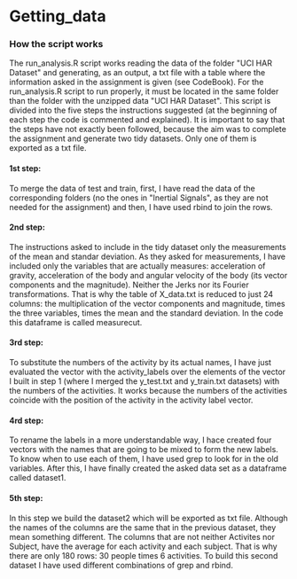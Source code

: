 # Getting_data
### How the script works
The run_analysis.R script works reading the data of the folder "UCI HAR Dataset" and generating, as an output, a txt file with a table where the information asked in the assignment is given (see CodeBook).
For the run_analysis.R script to run properly, it must be located in the same folder than the folder with the unzipped data "UCI HAR Dataset".
This script is divided into the five steps the instructions suggested (at the beginning of each step the code is commented and explained). It is important to say that the steps have not exactly been followed, because the aim was to complete the assignment and generate two tidy datasets. Only one of them is exported as a txt file.
#### 1st step:
To merge the data of test and train, first, I have read the data of the corresponding folders (no the ones in "Inertial Signals", as they are not needed for the assignment) and then, I have used rbind to join the rows.
#### 2nd step:
The instructions asked to include in the tidy dataset only the measurements of the mean and standar deviation. As they asked for measurements, I have included only the variables that are actually measures: acceleration of gravity, acceleration of the body and angular velocity of the body (its vector components and the magnitude). Neither the Jerks nor its Fourier transformations. That is why the table of X_data.txt is reduced to just 24 columns: the multiplication of the vector components and magnitude, times the three variables, times the mean and the standard deviation. In the code this dataframe is called measurecut.
#### 3rd step:
To substitute the numbers of the activity by its actual names, I have just evaluated the vector with the activity_labels over the elements of the vector I built in step 1 (where I merged the y_test.txt and y_train.txt datasets) with the numbers of the activities. It works because the numbers of the activities coincide with the position of the activity in the activity label vector.
#### 4rd step:
To rename the labels in a more understandable way, I hace created four vectors with the names that are going to be mixed to form the new labels. To know when to use each of them, I have used grep to look for in the old variables. After this, I have finally created the asked data set as a dataframe called dataset1.
#### 5th step:
In this step we build the dataset2 which will be exported as txt file. Although the names of the columns are the same that in the previous dataset, they mean something different. The columns that are not neither Activites nor Subject, have the average for each activity and each subject. That is why there are only 180 rows: 30 people times 6 activities. To build this second dataset I have used different combinations of grep and rbind.
